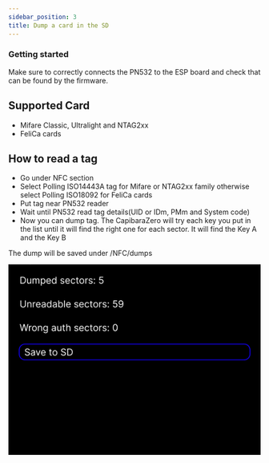 ```yaml
---
sidebar_position: 3
title: Dump a card in the SD
---
```


### Getting started

Make sure to correctly connects the PN532 to the ESP board and check that can be found by the firmware.

## Supported Card

- Mifare Classic, Ultralight and NTAG2xx
- FeliCa cards

## How to read a tag

- Go under NFC section
- Select Polling ISO14443A tag for Mifare or NTAG2xx family otherwise select Polling ISO18092 for FeliCa cards
- Put tag near PN532 reader
- Wait until PN532 read tag details(UID or IDm, PMm and System code)
- Now you can dump tag. The CapibaraZero will try each key you put in the list until it will find the right one for each sector. It will find the Key A and the Key B

The dump will be saved under /NFC/dumps

<img src="/img/screens/nfc/dump_tag.png"/>